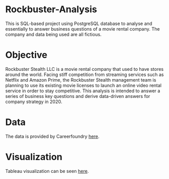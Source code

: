 # Rockbuster-Analysis

This is SQL-based project using PostgreSQL database to analyse and essentially to answer business questions of a movie rental company.
The company and data being used are all fictious.

# Objective

Rockbuster Stealth LLC is a movie rental company that used to have stores around the world. Facing stiff competition from streaming services such as Netflix and Amazon Prime, the Rockbuster Stealth management team is planning to use its existing movie licenses to launch an online video rental service in order to stay competitive.
This analysis is intended to answer a series of business key questions and derive data-driven answers for company strategy in 2020.

# Data

The data is provided by Careerfoundry [here](https://www.postgresqltutorial.com/wp-content/uploads/2019/05/dvdrental.zip). 

# Visualization

Tableau visualization can be seen [here](https://public.tableau.com/app/profile/nuki.susanti/viz/RockbusterStealthDataAnalysis_16618096649900/RockbusterAnalysis?publish=yes).

